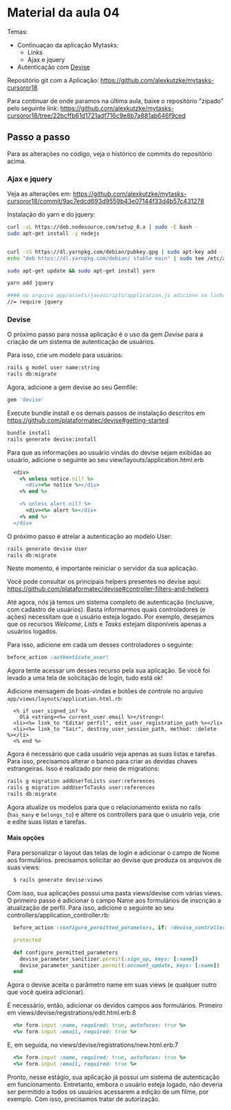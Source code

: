 # Material da aula 04

Temas:
* Continuaçao da aplicação Mytasks:
  * Links
  * Ajax e jquery
* Autenticação com [Devise](https://github.com/plataformatec/devise)

Repositório git com a Aplicação: https://github.com/alexkutzke/mytasks-cursoror18

Para continuar de onde paramos na última aula, baixe o repositório "zipado" pelo seguinte link:
https://github.com/alexkutzke/mytasks-cursoror18/tree/22bcffb61d1721adf716c9e8b7a881ab646f9ced

## Passo a passo

Para as alterações no código, veja o histórico de commits do repositório acima.

### Ajax e jquery

Veja as alterações em: https://github.com/alexkutzke/mytasks-cursoror18/commit/9ac7edcd693d9559b43e07144f33d4b57c431278

Instalação do yarn e do jquery:

```bash
curl -sL https://deb.nodesource.com/setup_8.x | sudo -E bash -
sudo apt-get install -y nodejs


curl -sS https://dl.yarnpkg.com/debian/pubkey.gpg | sudo apt-key add -
echo "deb https://dl.yarnpkg.com/debian/ stable main" | sudo tee /etc/apt/sources.list.d/yarn.list

sudo apt-get update && sudo apt-get install yarn

yarn add jquery

#### no arquivo app/assets/javascripts/application.js adicione na linha 15
//= require jquery
```

### Devise

O próximo passo para nossa aplicação é o uso da gem *Devise* para a criação
de um sistema de autenticação de usuários.

Para isso, crie um modelo para usuários:

```bash
rails g model user name:string
rails db:migrate
```

Agora, adicione a gem devise ao seu Gemfile:

```ruby
gem 'devise'
```

Execute bundle install e os demais passos de instalação descritos em
https://github.com/plataformatec/devise#getting-started

```bash
bundle install
rails generate devise:install
```

Para que as informações ao usuário vindas do devise sejam exibidas ao usuário,
adicione o seguinte ao seu view/layouts/application.html.erb

```ruby
  <div>
    <% unless notice.nil? %>
      <div><%= notice %></div>
    <% end %>

    <% unless alert.nil? %>
      <div><%= alert %></div>
    <% end %>
  </div>
```

O próximo passo é atrelar a autenticação ao modelo User:

```bash
rails generate devise User
rails db:migrate
```

Neste momento, é importante reiniciar o servidor da sua aplicação.

Você pode consultar os principais helpers presentes no devise aqui:
https://github.com/plataformatec/devise#controller-filters-and-helpers

Até agora, nós já temos um sistema completo de autenticação (inclusive,
com cadastro de usuários). Basta informarmos quais controladores (e ações)
necessitam que o usuário esteja logado. Por exemplo, desejamos que
os recursos *Welcome*, *Lists* e *Tasks* estejam disponíveis apenas
a usuários logados.

Para isso, adicione em cada um desses controladores o seguinte:

```ruby
before_action :authenticate_user!
```

Agora tente acessar um desses recurso pela sua aplicação. Se você foi levado
a uma tela de solicitação de login, tudo está ok!

Adicione mensagem de boas-vindas e botões de controle no arquivo `app/views/layouts/application.html.rb`:
```erb
  <% if user_signed_in? %>
    Olá <strong><%= current_user.email %></strong>!
  <li><%= link_to "Editar perfil", edit_user_registration_path %></li>
  <li><%= link_to "Sair", destroy_user_session_path, method: :delete %></li>
  <% end %>
```

Agora é necessário que cada usuário veja apenas as suas listas e tarefas. Para isso, precisamos alterar o banco para criar as devidas chaves estrangeiras. Isso é realizado por meio de migrations:

```bash
rails g migration addUserToLists user:references
rails g migration addUserToTasks user:references
rails db:migrate
```

Agora atualize os modelos para que o relacionamento exista no rails (`has_many` e `belongs_to`) e altere os controllers para que o usuário veja, crie e edite suas listas e tarefas.

#### Mais opções

Para personalizar o layout das telas de login e adicionar o campo
de Nome aos formulários. precisamos solicitar ao devise que produza
os arquivos de suas views:

```bash
  $ rails generate devise:views
```

Com isso, sua aplicações possui uma pasta views/devise com várias views.
O primeiro passo é adicionar o campo Name aos formulários de inscrição a atualização
de perfil. Para isso, adicione o seguinte ao seu controllers/application_controller.rb:

```ruby
  before_action :configure_permitted_parameters, if: :devise_controller?

  protected

  def configure_permitted_parameters
    devise_parameter_sanitizer.permit(:sign_up, keys: [:name])
    devise_parameter_sanitizer.permit(:account_update, keys: [:name])
  end
```

Agora o devise aceita o parâmetro name em suas views (e qualquer outro que
você queira adicionar).

É necessário, então, adicionar os devidos campos aos formulários. Primeiro em
views/devise/registrations/edit.html.erb:8

```ruby
  <%= form.input :name, required: true, autofocus: true %>
  <%= form.input :email, required: true %>
```

E, em seguida, no views/devise/registrations/new.html.erb:7

```ruby
  <%= form.input :name, required: true, autofocus: true %>
  <%= form.input :email, required: true %>
```

Pronto, nesse estágio, sua aplicação já possui um sistema de autenticação em
funcionamento. Entretanto, embora o usuário esteja logado, não deveria ser
permitido a todos os usuários acessarem a edição de um filme, por exemplo.
Com isso, precisamos tratar de autorização.

